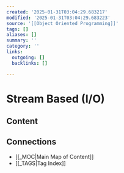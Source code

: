 ```yaml
---
created: '2025-01-31T03:04:29.683217'
modified: '2025-01-31T03:04:29.683223'
source: '[[Object Oriented Programming]]'
tags: []
aliases: []
summary: ''
category: ''
links:
  outgoing: []
  backlinks: []

---
```


# Stream Based (I/O)

## Content


## Connections
- [[_MOC|Main Map of Content]]
- [[_TAGS|Tag Index]]
